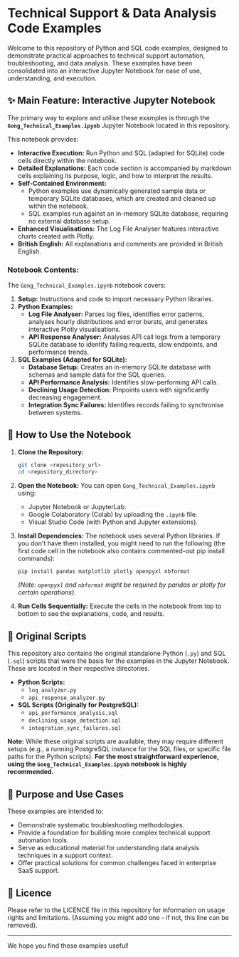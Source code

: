# Technical Support & Data Analysis Code Examples

Welcome to this repository of Python and SQL code examples, designed to demonstrate practical approaches to technical support automation, troubleshooting, and data analysis. These examples have been consolidated into an interactive Jupyter Notebook for ease of use, understanding, and execution.

## ✨ Main Feature: Interactive Jupyter Notebook

The primary way to explore and utilise these examples is through the **`Gong_Technical_Examples.ipynb`** Jupyter Notebook located in this repository.

This notebook provides:
* **Interactive Execution:** Run Python and SQL (adapted for SQLite) code cells directly within the notebook.
* **Detailed Explanations:** Each code section is accompanied by markdown cells explaining its purpose, logic, and how to interpret the results.
* **Self-Contained Environment:**
    * Python examples use dynamically generated sample data or temporary SQLite databases, which are created and cleaned up within the notebook.
    * SQL examples run against an in-memory SQLite database, requiring no external database setup.
* **Enhanced Visualisations:** The Log File Analyser features interactive charts created with Plotly.
* **British English:** All explanations and comments are provided in British English.

### Notebook Contents:

The `Gong_Technical_Examples.ipynb` notebook covers:

1.  **Setup:** Instructions and code to import necessary Python libraries.
2.  **Python Examples:**
    * **Log File Analyser:** Parses log files, identifies error patterns, analyses hourly distributions and error bursts, and generates interactive Plotly visualisations.
    * **API Response Analyser:** Analyses API call logs from a temporary SQLite database to identify failing requests, slow endpoints, and performance trends.
3.  **SQL Examples (Adapted for SQLite):**
    * **Database Setup:** Creates an in-memory SQLite database with schemas and sample data for the SQL queries.
    * **API Performance Analysis:** Identifies slow-performing API calls.
    * **Declining Usage Detection:** Pinpoints users with significantly decreasing engagement.
    * **Integration Sync Failures:** Identifies records failing to synchronise between systems.

## 🚀 How to Use the Notebook

1.  **Clone the Repository:**
    ```bash
    git clone <repository_url>
    cd <repository_directory>
    ```

2.  **Open the Notebook:**
    You can open `Gong_Technical_Examples.ipynb` using:
    * Jupyter Notebook or JupyterLab.
    * Google Colaboratory (Colab) by uploading the `.ipynb` file.
    * Visual Studio Code (with Python and Jupyter extensions).

3.  **Install Dependencies:**
    The notebook uses several Python libraries. If you don't have them installed, you might need to run the following (the first code cell in the notebook also contains commented-out pip install commands):
    ```bash
    pip install pandas matplotlib plotly openpyxl nbformat
    ```
    *(Note: `openpyxl` and `nbformat` might be required by pandas or plotly for certain operations).*

4.  **Run Cells Sequentially:**
    Execute the cells in the notebook from top to bottom to see the explanations, code, and results.

## 📁 Original Scripts

This repository also contains the original standalone Python (`.py`) and SQL (`.sql`) scripts that were the basis for the examples in the Jupyter Notebook. These are located in their respective directories.

* **Python Scripts:**
    * `log_analyzer.py`
    * `api_response_analyzer.py`
* **SQL Scripts (Originally for PostgreSQL):**
    * `api_performance_analysis.sql`
    * `declining_usage_detection.sql`
    * `integration_sync_failures.sql`

**Note:** While these original scripts are available, they may require different setups (e.g., a running PostgreSQL instance for the SQL files, or specific file paths for the Python scripts). **For the most straightforward experience, using the `Gong_Technical_Examples.ipynb` notebook is highly recommended.**

## 🎯 Purpose and Use Cases

These examples are intended to:
* Demonstrate systematic troubleshooting methodologies.
* Provide a foundation for building more complex technical support automation tools.
* Serve as educational material for understanding data analysis techniques in a support context.
* Offer practical solutions for common challenges faced in enterprise SaaS support.

## 📜 Licence

Please refer to the LICENCE file in this repository for information on usage rights and limitations. (Assuming you might add one - if not, this line can be removed).

---

We hope you find these examples useful!
